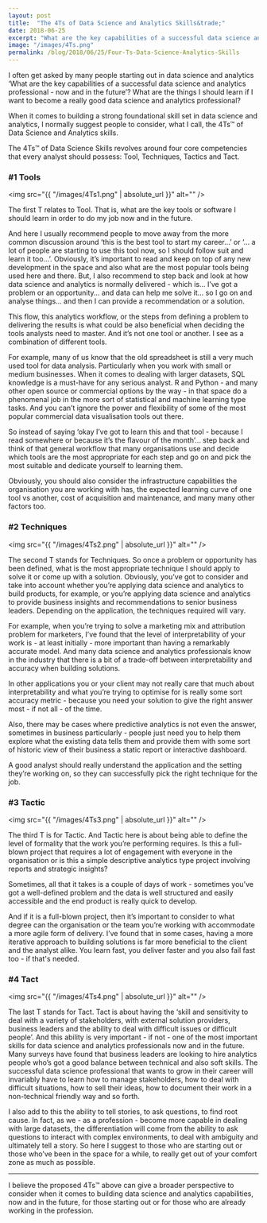 ```yaml
---
layout: post
title:  "The 4Ts of Data Science and Analytics Skills&trade;"
date: 2018-06-25
excerpt: "What are the key capabilities of a successful data science and analytics professional - now and in the future’? What are the things I should learn if I want to become a really good data science and analytics professional?"
image: "/images/4Ts.png"
permalink: /blog/2018/06/25/Four-Ts-Data-Science-Analytics-Skills
---
```




I often get asked by many people starting out in data science and analytics ‘What are the key capabilities of a successful data science and analytics professional - now and in the future’? What are the things I should learn if I want to become a really good data science and analytics professional?

When it comes to building a strong foundational skill set in data science and analytics, I normally suggest people to consider, what I call, the 4Ts&trade; of Data Science and Analytics skills.

The 4Ts&trade; of Data Science Skills revolves around four core competencies that every analyst should possess: Tool, Techniques, Tactics and Tact.


<h3>#1 Tools</h3>

<span class="image left"><img src="{{ "/images/4Ts1.png" | absolute_url }}" alt="" /></span>

The first T relates to Tool. That is, what are the key tools or software I should learn in order to do my job now and in the future.

And here I usually recommend people to move away from the more common discussion around ‘this is the best tool to start my career...’ or ‘... a lot of people are starting to use this tool now, so I should follow suit and learn it too...’. Obviously, it’s important to read and keep on top of any new development in the space and also what are the most popular tools being used here and there.  But, I also recommend to step back and look at how data science and analytics is normally delivered - which is... I’ve got a problem or an opportunity… and data can help me solve it… so I go on and analyse things… and then I can provide a recommendation or a solution. 

This flow, this analytics workflow, or the steps from defining a problem to delivering the results is what could be also beneficial when deciding the tools analysts need to master. And it’s not one tool or another. I see as a combination of different tools.

For example, many of us know that the old spreadsheet is still a very much used tool for data analysis. Particularly when you work with small or medium businesses. When it comes to dealing with larger datasets, SQL knowledge is a must-have for any serious analyst. R and Python - and many other open source or commercial options by the way - in that space do a phenomenal job in the more sort of statistical and machine learning type tasks. And you can’t ignore the power and flexibility of some of the most popular commercial data visualisation tools out there. 

So instead of saying ‘okay I’ve got to learn this and that tool - because I read somewhere or because it’s the flavour of the month’... step back and think of that general workflow that many organisations use and decide which tools are the most appropriate for each step and go on and pick the most suitable and dedicate yourself to learning them.

Obviously, you should also consider the infrastructure capabilities the organisation you are working with has, the expected learning curve of one tool vs another, cost of acquisition and maintenance, and many many other factors too.




<h3>#2 Techniques</h3>

<span class="image right"><img src="{{ "/images/4Ts2.png" | absolute_url }}" alt="" /></span>

The second T stands for Techniques. So once a problem or opportunity has been defined, what is the most appropriate technique I should apply to solve it or come up with a solution. Obviously, you’ve got to consider and take into account whether you’re applying data science and analytics to build products, for example, or you’re applying data science and analytics to provide business insights and recommendations to senior business leaders. Depending on the application, the techniques required will vary.

For example, when you’re trying to solve a marketing mix and attribution problem for marketers, I’ve found that the level of interpretability of your work is - at least initially - more important than having a remarkably accurate model. And many data science and analytics professionals know in the industry that there is a bit of a trade-off between interpretability and accuracy when building solutions.

In other applications you or your client may not really care that much about interpretability and what you’re trying to optimise for is really some sort accuracy metric - because you need your solution to give the right answer most - if not all - of the time.

Also, there may be cases where predictive analytics is not even the answer, sometimes in business particularly - people just need you to help them explore what the existing data tells them and provide them with some sort of historic view of their business a static report or interactive dashboard.

A good analyst should really understand the application and the setting they’re working on, so they can successfully pick the right technique for the job. 




<h3>#3 Tactic</h3>

<span class="image left"><img src="{{ "/images/4Ts3.png" | absolute_url }}" alt="" /></span>


The third T is for Tactic. And Tactic here is about being able to define the level of formality that the work you’re performing requires. Is this a full-blown project that requires a lot of engagement with everyone in the organisation or is this a simple descriptive analytics type project involving reports and strategic insights? 

Sometimes, all that it takes is a couple of days of work - sometimes you’ve got a well-defined problem and the data is well structured and easily accessible and the end product is really quick to develop.

And if it is a full-blown project, then it’s important to consider to what degree can the organisation or the team you’re working with accommodate a more agile form of delivery. I’ve found that in some cases, having a more iterative approach to building solutions is far more beneficial to the client and the analyst alike. You learn fast, you deliver faster and you also fail fast too - if that's needed.




<h3>#4 Tact</h3>

<span class="image right"><img src="{{ "/images/4Ts4.png" | absolute_url }}" alt="" /></span>

The last T stands for Tact. Tact is about having the ‘skill and sensitivity to deal with a variety of stakeholders, with external solution providers, business leaders and the ability to deal with difficult issues or difficult people’. And this ability is very important - if not - one of the most important skills for data science and analytics professionals now and in the future. Many surveys have found that business leaders are looking to hire analytics people who’s got a good balance between technical and also soft skills. The successful data science professional that wants to grow in their career will invariably have to learn how to manage stakeholders, how to deal with difficult situations, how to sell their ideas, how to document their work in a non-technical friendly way and so forth.

I also add to this the ability to tell stories, to ask questions, to find root cause. In fact, as we - as a profession - become more capable in dealing with large datasets, the differentiation will come from the ability to ask questions to interact with complex environments, to deal with ambiguity and ultimately tell a story. So here I suggest to those who are starting out or those who’ve been in the space for a while, to really get out of your comfort zone as much as possible.


***


I believe the proposed 4Ts&trade; above can give a broader perspective to consider when it comes to building data science and analytics capabilities, now and in the future, for those starting out or for those who are already working in the profession.
